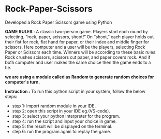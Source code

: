 # Rock-Paper-Scissors
Developed a Rock Paper Scissors game using Python

**GAME RULES :** A classic two-person game. Players start each round by selecting, “rock, paper, scissors, shoot!” On “shoot,” each player holds out their fist for rock, flat hand for paper, or their index and middle finger for scissors. Here computer and a user will be the players, selecting Rock Paper or Scissors each time. Winners will be according to these basic rules: Rock crushes scissors, scissors cut paper, and paper covers rock. And if both computer and user makes the same choice then the game ends to a tie.

**we are using a module called as Random to generate random choices for computer's turn.**

**Instruction :** To run this python script in your system, follow the below steps:
- step 1: Import random module in your IDE.
- step 2: open this script in your IDE eg.(VS-code).
- step 3: select your python interpreter for the program.
- step 4: run the script and input your choice in game.
- step 5: the result will be displayed on the terminal.
- step 6: run the program again to replay the game.
